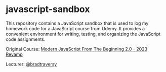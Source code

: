 # javascript-sandbox

This repository contains a JavaScript sandbox that is used to log my homework code for a JavaScript course from Udemy. It provides a convenient environment for writing, testing, and organizing the JavaScript code assignments. 

Original Course: [Modern JavaScript From The Beginning 2.0 - 2023 Revamp](https://www.udemy.com/course/modern-javascript-from-the-beginning/)

Lecturer: [@bradtraversy](https://github.com/bradtraversy)
